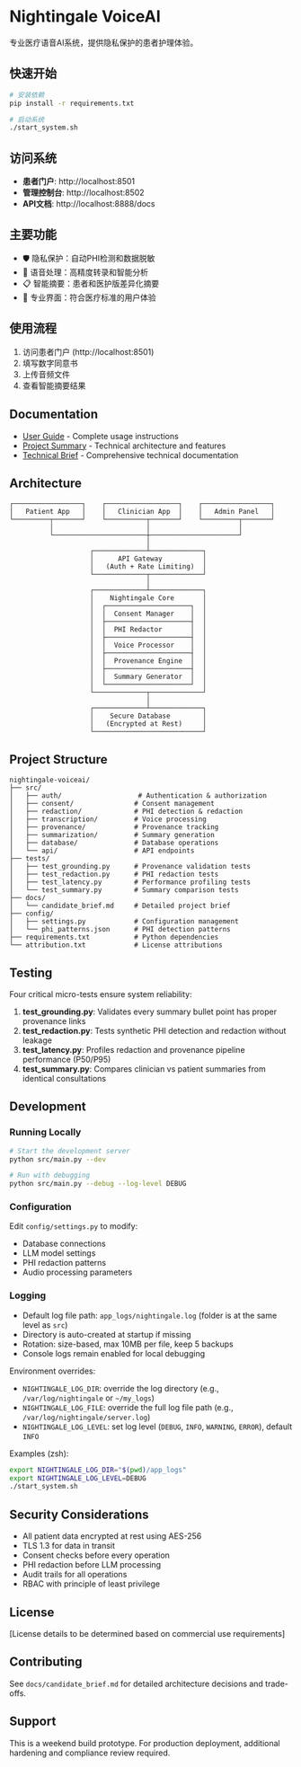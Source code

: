 # Nightingale VoiceAI

专业医疗语音AI系统，提供隐私保护的患者护理体验。

## 快速开始

```bash
# 安装依赖
pip install -r requirements.txt

# 启动系统
./start_system.sh
```

## 访问系统

- **患者门户**: http://localhost:8501
- **管理控制台**: http://localhost:8502  
- **API文档**: http://localhost:8888/docs

## 主要功能

- 🛡️ 隐私保护：自动PHI检测和数据脱敏
- 🎤 语音处理：高精度转录和智能分析
- 📋 智能摘要：患者和医护版差异化摘要
- 🏥 专业界面：符合医疗标准的用户体验

## 使用流程

1. 访问患者门户 (http://localhost:8501)
2. 填写数字同意书
3. 上传音频文件
4. 查看智能摘要结果

## Documentation

- [User Guide](docs/GUIDE.md) - Complete usage instructions
- [Project Summary](docs/PROJECT_SUMMARY.md) - Technical architecture and features
- [Technical Brief](docs/candidate_brief.md) - Comprehensive technical documentation

## Architecture

```
┌─────────────────┐    ┌──────────────────┐    ┌─────────────────┐
│   Patient App   │    │   Clinician App  │    │   Admin Panel   │
└─────────┬───────┘    └──────────┬───────┘    └─────────┬───────┘
          │                       │                      │
          └───────────────────────┼──────────────────────┘
                                  │
                    ┌─────────────┴─────────────┐
                    │      API Gateway          │
                    │   (Auth + Rate Limiting)  │
                    └─────────────┬─────────────┘
                                  │
                    ┌─────────────┴─────────────┐
                    │    Nightingale Core       │
                    │  ┌─────────────────────┐  │
                    │  │  Consent Manager    │  │
                    │  ├─────────────────────┤  │
                    │  │  PHI Redactor       │  │
                    │  ├─────────────────────┤  │
                    │  │  Voice Processor    │  │
                    │  ├─────────────────────┤  │
                    │  │  Provenance Engine  │  │
                    │  ├─────────────────────┤  │
                    │  │  Summary Generator  │  │
                    │  └─────────────────────┘  │
                    └─────────────┬─────────────┘
                                  │
                    ┌─────────────┴─────────────┐
                    │    Secure Database        │
                    │   (Encrypted at Rest)     │
                    └───────────────────────────┘
```

## Project Structure

```
nightingale-voiceai/
├── src/
│   ├── auth/                   # Authentication & authorization
│   ├── consent/               # Consent management
│   ├── redaction/             # PHI detection & redaction
│   ├── transcription/         # Voice processing
│   ├── provenance/            # Provenance tracking
│   ├── summarization/         # Summary generation
│   ├── database/              # Database operations
│   └── api/                   # API endpoints
├── tests/
│   ├── test_grounding.py      # Provenance validation tests
│   ├── test_redaction.py      # PHI redaction tests
│   ├── test_latency.py        # Performance profiling tests
│   └── test_summary.py        # Summary comparison tests
├── docs/
│   └── candidate_brief.md     # Detailed project brief
├── config/
│   ├── settings.py            # Configuration management
│   └── phi_patterns.json      # PHI detection patterns
├── requirements.txt           # Python dependencies
└── attribution.txt            # License attributions
```

## Testing

Four critical micro-tests ensure system reliability:

1. **test_grounding.py**: Validates every summary bullet point has proper provenance links
2. **test_redaction.py**: Tests synthetic PHI detection and redaction without leakage
3. **test_latency.py**: Profiles redaction and provenance pipeline performance (P50/P95)
4. **test_summary.py**: Compares clinician vs patient summaries from identical consultations

## Development

### Running Locally
```bash
# Start the development server
python src/main.py --dev

# Run with debugging
python src/main.py --debug --log-level DEBUG
```

### Configuration
Edit `config/settings.py` to modify:
- Database connections
- LLM model settings
- PHI redaction patterns
- Audio processing parameters

### Logging

- Default log file path: `app_logs/nightingale.log` (folder is at the same level as `src`)
- Directory is auto-created at startup if missing
- Rotation: size-based, max 10MB per file, keep 5 backups
- Console logs remain enabled for local debugging

Environment overrides:

- `NIGHTINGALE_LOG_DIR`: override the log directory (e.g., `/var/log/nightingale` or `~/my_logs`)
- `NIGHTINGALE_LOG_FILE`: override the full log file path (e.g., `/var/log/nightingale/server.log`)
- `NIGHTINGALE_LOG_LEVEL`: set log level (`DEBUG`, `INFO`, `WARNING`, `ERROR`), default `INFO`

Examples (zsh):

```zsh
export NIGHTINGALE_LOG_DIR="$(pwd)/app_logs"
export NIGHTINGALE_LOG_LEVEL=DEBUG
./start_system.sh
```

## Security Considerations

- All patient data encrypted at rest using AES-256
- TLS 1.3 for data in transit
- Consent checks before every operation
- PHI redaction before LLM processing
- Audit trails for all operations
- RBAC with principle of least privilege

## License

[License details to be determined based on commercial use requirements]

## Contributing

See `docs/candidate_brief.md` for detailed architecture decisions and trade-offs.

## Support

This is a weekend build prototype. For production deployment, additional hardening and compliance review required.

